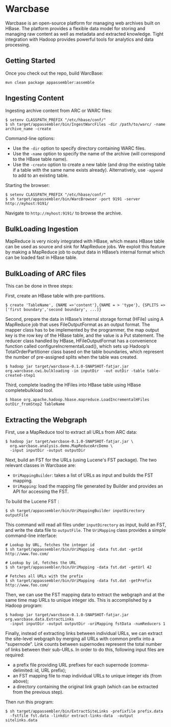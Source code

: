 Warcbase
========

Warcbase is an open-source platform for managing web archives built on HBase. The platform provides a flexible data model for storing and managing raw content as well as
metadata and extracted knowledge. Tight integration with Hadoop provides powerful tools for analytics and data processing.

Getting Started
---------------

Once you check out the repo, build WarcBase:

```
mvn clean package appassembler:assemble
```

Ingesting Content
-----------------

Ingesting archive content from ARC or WARC files:

```
$ setenv CLASSPATH_PREFIX "/etc/hbase/conf/"
$ sh target/appassembler/bin/IngestWarcFiles -dir /path/to/warc/ -name archive_name -create
```

Command-line options:

+ Use the `-dir` option to specify directory containing WARC files.
+ Use the `-name` option to specify the name of the archive (will correspond to the HBase table name).
+ Use the `-create` option to create a new table (and drop the existing table if a table with the same name exists already). Alternatively, use `-append` to add to an existing table.

Starting the browser:

```
$ setenv CLASSPATH_PREFIX "/etc/hbase/conf/"
$ sh target/appassembler/bin/WarcBrowser -port 9191 -server http://myhost:9191/
```

Navigate to `http://myhost:9191/` to browse the archive.


BulkLoading Ingestion
------------------

MapReduce is very nicely integrated with HBase, which means HBase table can be
used as source and sink for MapReduce jobs. We exploit this feature by making a MapReduce job to output data in HBase’s internal format which can be loaded fast in HBase table. 

BulkLoading of ARC files
------------------------

This can be done in three steps:

First, create an HBase table with pre-partitions.

```
$ create 'TableName', {NAME =>'content'},{NAME = > 'type'}, {SPLITS => ['first boundary','second boundary', ...]}
```
Second, prepare the data in HBase’s internal storage format (HFile) using A MapReduce job that uses FileOutputFormat
as an output format. The mapper class has to be implemented by the programmer, the map output key is the row key of the HBase table, and the value is a Put statement. The reducer class handled by HBase, HFileOutputFormat has a convenience function called configureIncrementalLoad(), which sets up Hadoop’s TotalOrderPartitioner class based on the table boundaries, which represent the number
of pre-assigned splits when the table was created.

```
$ hadoop jar target/warcbase-0.1.0-SNAPSHOT-fatjar.jar org.warcbase.cwi.bulkloading -in inputDir  -out outDir -table table-created-step1
```

Third, complete loading the HFiles into HBase table using HBase completebulkload tool.

```
$ hbase org.apache.hadoop.hbase.mapreduce.LoadIncrementalHFiles outDir_fromStep2 TableName
```




Extracting the Webgraph
-----------------------

First, use a MapReduce tool to extract all URLs from ARC data:

```
$ hadoop jar target/warcbase-0.1.0-SNAPSHOT-fatjar.jar \
  org.warcbase.analysis.demo.MapReduceArcDemo \
  -input inputDir -output outputDir
```

Next, build an FST for the URLs (using Lucene's FST package). The two relevant classes in Warcbase are:

+ `UriMappingBuilder`: takes a list of URLs as input and builds the FST mapping.
+ `UriMapping`: load the mapping file generated by Builder and provides an API for accessing the FST.

To build the Lucene FST :

```
$ sh target/appassembler/bin/UriMappingBuilder inputDirectory outputFile
```

This command will read all files under `inputDirectory` as input, build an FST, and write the data file to `outputFile`. The `UriMapping` class provides a simple command-line interface:


```
# Lookup by URL, fetches the integer id
$ sh target/appassembler/bin/UriMapping -data fst.dat -getId http://www.foo.com/

# Lookup by id, fetches the URL
$ sh target/appassembler/bin/UriMapping -data fst.dat -getUrl 42

# Fetches all URLs with the prefix
$ sh target/appassembler/bin/UriMapping -data fst.dat -getPrefix http://www.foo.com/
```

Then, we can use the FST mapping data to extract the webgraph and at the same time map URLs to unique integer ids. This is accomplished by a Hadoop program:

```
$ hadoop jar target/warcbase-0.1.0-SNAPSHOT-fatjar.jar org.warcbase.data.ExtractLinks 
  -input inputDir -output outputDir -uriMapping fstData -numReducers 1
```

Finally, instead of extracting links between individual URLs, we can extract the site-level webgraph by merging all URLs with common prefix into a "supernode". Link counts between supernodes represent the total number of links between their sub-URLs. In order to do this, following input files are required:

+ a prefix file providing URL prefixes for each supernode (comma-delimited: id, URL prefix);
+ an FST mapping file to map individual URLs to unique integer ids (from above);
+ a directory containing the original link graph (which can be extracted from the previous step).

Then run this program:

```
$ sh target/appassembler/bin/ExtractSiteLinks -prefixfile prefix.data 
  -fstfile fst.data -linkdir extract-links-data  -output sitelinks.data
```
